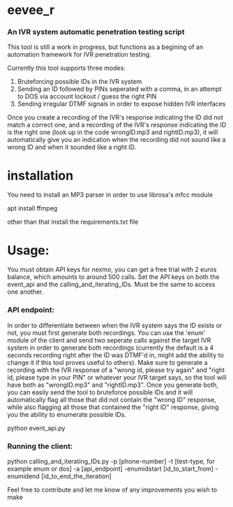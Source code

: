 <h1>eevee_r</h1>

<h3>An IVR system automatic penetration testing script </h3>
This tool is still a work in progress, but functions as a begining of an automation framework for IVR penetration testing.

Currently this tool supports three modes:
1. Bruteforcing possible IDs in the IVR system
2. Sending an ID followed by PINs seperated with a comma, in an attempt to DOS via account lockout / guess the right PIN
3. Sending irregular DTMF signals in order to expose hidden IVR interfaces


Once you create a recording of the IVR's response indicating the ID did not match a correct one, and a recording of the IVR's response indicating the ID is the right one (look up in the code wrongID.mp3 and rightID.mp3), it will automatically give you an indication when the recording did not sound like a wrong ID and when it sounded like a right ID.

<h1>installation</h1>

You need to install an MP3 parser in order to use librosa's mfcc module

apt install ffmpeg

other than that install the requirements.txt file

<h1>Usage:</h1>

You must obtain API keys for nexmo, you can get a free trial with 2 euros balance, which amounts to around 500 calls.
Set the API keys on both the event_api and the calling_and_iterating_IDs. Must be the same to access one another.

<h3>API endpoint:</h3>
In order to differentiate between when the IVR system says the ID exists or not, you must first generate both recordings.
You can use the 'enum' module of the client and send two seperate calls against the target IVR system in order to generate both recordings (currently the default is a 4 seconds recording right after the ID was DTMF'd in, might add the ability to change it if this tool proves useful to others). 
Make sure to generate a recording with the IVR response of a "wrong id, please try again" and "right id, please type in your PIN" or whatever your IVR target says, so the tool will have both as "wrongID.mp3" and "rightID.mp3". 
Once you generate both, you can easily send the tool to bruteforce possible IDs and it will automatically flag all those that did not contain the "wrong ID" response, while also flagging all those that contained the "right ID" response, giving you the ability to enumerate possible IDs.

python event_api.py


<h3>Running the client:</h3>

python calling_and_iterating_IDs.py -p [phone-number] -t [test-type, for example enum or dos] -a [api_endpoint] -enumidstart [id_to_start_from] -enumidend [id_to_end_the_iteration]




Feel free to contribute and let me know of any improvements you wish to make


